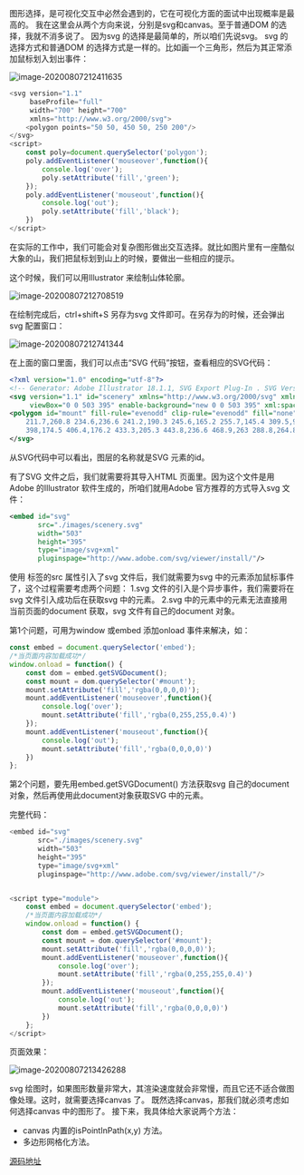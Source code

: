 图形选择，是可视化交互中必然会遇到的，它在可视化方面的面试中出现概率是最高的。
我在这里会从两个方向来说，分别是svg和canvas。至于普通DOM 的选择，我就不消多说了。
因为svg 的选择是最简单的，所以咱们先说svg。
svg 的选择方式和普通DOM 的选择方式是一样的。比如画一个三角形，然后为其正常添加鼠标划入划出事件：

![image-20200807212411635](https://blog-st.oss-cn-beijing.aliyuncs.com/16010418192881918110670195241.png)

```javascript
<svg version="1.1"
     baseProfile="full"
     width="700" height="700"
     xmlns="http://www.w3.org/2000/svg">
    <polygon points="50 50, 450 50, 250 200"/>
</svg>
<script>
    const poly=document.querySelector('polygon');
    poly.addEventListener('mouseover',function(){
        console.log('over');
        poly.setAttribute('fill','green');
    });
    poly.addEventListener('mouseout',function(){
        console.log('out');
        poly.setAttribute('fill','black');
    })
</script>
```



在实际的工作中，我们可能会对复杂图形做出交互选择。就比如图片里有一座酷似大象的山，我们把鼠标划到山上的时候，要做出一些相应的提示。

这个时候，我们可以用Illustrator 来绘制山体轮廓。

![image-20200807212708519](https://blog-st.oss-cn-beijing.aliyuncs.com/1601041819288030964406375490805.png)



在绘制完成后，ctrl+shift+S 另存为svg 文件即可。在另存为的时候，还会弹出svg 配置窗口：

![image-20200807212741344](https://blog-st.oss-cn-beijing.aliyuncs.com/160104181928824023640689840642.png)



  在上面的窗口里面，我们可以点击“SVG 代码”按钮，查看相应的SVG代码：   

```xml
<?xml version="1.0" encoding="utf-8"?>
<!-- Generator: Adobe Illustrator 18.1.1, SVG Export Plug-In . SVG Version: 6.00 Build 0)  -->
<svg version="1.1" id="scenery" xmlns="http://www.w3.org/2000/svg" xmlns:xlink="http://www.w3.org/1999/xlink" x="0px" y="0px"
     viewBox="0 0 503 395" enable-background="new 0 0 503 395" xml:space="preserve">
<polygon id="mount" fill-rule="evenodd" clip-rule="evenodd" fill="none" stroke="#080102" stroke-miterlimit="10" points="
    211.7,260.8 234.6,236.6 241.2,190.3 245.6,165.2 255.7,145.4 309.5,95.2 358.4,74.9 381.7,115.9 388.8,130.4 385.7,137.9
    398,174.5 406.4,176.2 433.3,205.3 443.8,236.6 468.9,263 288.8,264.8 294.5,239.2 276,243.6 265.9,262.6 "/>
</svg>
```



从SVG代码中可以看出，图层的名称就是SVG 元素的id。

有了SVG 文件之后，我们就需要将其导入HTML 页面里。因为这个文件是用Adobe 的Illustrator 软件生成的，所咱们就用Adobe 官方推荐的方式导入svg 文件：

```xml
<embed id="svg"
       src="./images/scenery.svg"
       width="503"
       height="395"
       type="image/svg+xml"
       pluginspage="http://www.adobe.com/svg/viewer/install/"/>
```



使用<embed> 标签的src 属性引入了svg 文件后，我们就需要为svg 中的元素添加鼠标事件了，这个过程需要考虑两个问题：
1.svg 文件的引入是个异步事件，我们需要将在svg 文件引入成功后在获取svg 中的元素。
2.svg 中的元素中的元素无法直接用当前页面的document 获取，svg 文件有自己的document 对象。

第1个问题，可用为window 或embed 添加onload 事件来解决，如：

```javascript
const embed = document.querySelector('embed');
/*当页面内容加载成功*/
window.onload = function() {
    const dom = embed.getSVGDocument();
    const mount = dom.querySelector('#mount');
    mount.setAttribute('fill','rgba(0,0,0,0)');
    mount.addEventListener('mouseover',function(){
        console.log('over');
        mount.setAttribute('fill','rgba(0,255,255,0.4)')
    });
    mount.addEventListener('mouseout',function(){
        console.log('out');
        mount.setAttribute('fill','rgba(0,0,0,0)')
    })
};
```



第2个问题，要先用embed.getSVGDocument() 方法获取svg 自己的document 对象，然后再使用此document对象获取SVG 中的元素。

完整代码：

```js
<embed id="svg"
       src="./images/scenery.svg"
       width="503"
       height="395"
       type="image/svg+xml"
       pluginspage="http://www.adobe.com/svg/viewer/install/"/>


<script type="module">
    const embed = document.querySelector('embed');
    /*当页面内容加载成功*/
    window.onload = function() {
        const dom = embed.getSVGDocument();
        const mount = dom.querySelector('#mount');
        mount.setAttribute('fill','rgba(0,0,0,0)');
        mount.addEventListener('mouseover',function(){
            console.log('over');
            mount.setAttribute('fill','rgba(0,255,255,0.4)')
        });
        mount.addEventListener('mouseout',function(){
            console.log('out');
            mount.setAttribute('fill','rgba(0,0,0,0)')
        })
    };
</script>
```



页面效果：

![image-20200807213426288](https://blog-st.oss-cn-beijing.aliyuncs.com/160104181928820533228618637422.png)



svg 绘图时，如果图形数量非常大，其渲染速度就会非常慢，而且它还不适合做图像处理。这时，就需要选择canvas 了。
既然选择canvas，那我们就必须考虑如何选择canvas 中的图形了。
接下来，我具体给大家说两个方法：
- canvas 内置的isPointInPath(x,y) 方法。
- 多边形网格化方法。

[源码地址](https://github.com/buglas/interview-01)































